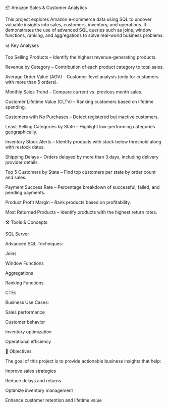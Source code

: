 📦 Amazon Sales & Customer Analytics 

This project explores Amazon e-commerce data using SQL to uncover valuable insights into sales, customers, inventory, and operations.
It demonstrates the use of advanced SQL queries such as joins,  window functions, ranking, and aggregations to solve real-world business problems.

📊 Key Analyses

Top Selling Products – Identify the highest revenue-generating products.

Revenue by Category – Contribution of each product category to total sales.

Average Order Value (AOV) – Customer-level analysis (only for customers with more than 5 orders).

Monthly Sales Trend – Compare current vs. previous month sales.

Customer Lifetime Value (CLTV) – Ranking customers based on lifetime spending.

Customers with No Purchases – Detect registered but inactive customers.

Least-Selling Categories by State – Highlight low-performing categories geographically.

Inventory Stock Alerts – Identify products with stock below threshold along with restock dates.

Shipping Delays – Orders delayed by more than 3 days, including delivery provider details.

Top 5 Customers by State – Find top customers per state by order count and sales.

Payment Success Rate – Percentage breakdown of successful, failed, and pending payments.

Product Profit Margin – Rank products based on profitability.

Most Returned Products – Identify products with the highest return rates.

🛠️ Tools & Concepts

SQL Server

Advanced SQL Techniques:

Joins

Window Functions

Aggregations

Ranking Functions

CTEs

Business Use Cases:

Sales performance

Customer behavior

Inventory optimization

Operational efficiency

🎯 Objectives

The goal of this project is to provide actionable business insights that help:

Improve sales strategies

Reduce delays and returns

Optimize inventory management

Enhance customer retention and lifetime value
